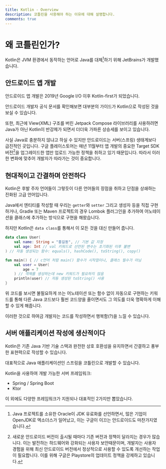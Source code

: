 ```yaml
---
title: Kotlin - Overview
description: 코틀린을 사용해야 하는 이유에 대해 설명합니다.
comments: true
---
```


# 왜 코틀린인가?

Kotlin은 JVM 환경에서 동작하는 언어로 Java를 대체[^1]하기 위해 JetBrains가 개발했습니다.

## 안드로이드 앱 개발

안드로이드 앱 개발은 2019년 Google I/O 이후 Kotlin-first가 되었습니다.

안드로이드 개발자 공식 문서를 확인해보면 대부분의 가이드가 Kotlin으로 작성된 것을 보실 수 있습니다.

또한, 최근에 View(XML) 구조를 버린 Jetpack Compose 라이브러리를 사용하려면 Java가 아닌 Kotlin이 반강제가 되면서 더더욱 가파른 상승세를 보이고 있습니다.

사실 Java로 충분하지 않냐고 하실 수 있지만 안드로이드는 서버(스프링) 생태계보다 급진적인 곳입니다. 구글 플레이스토어는 매년 11월부터 앱 개발의 중요한 Target SDK 버전[^2]을 업그레이드한 앱만 업로드 가능한 정책을 취하고 있기 때문입니다. 따라서 이러한 변화에 맞추어 개발자가 따라가는 것이 중요합니다.

## 현대적이고 간결하며 안전하다

Kotlin은 후발 주자 언어들이 그렇듯이 다른 언어들의 장점을 취하고 단점을 상쇄하는 진화된 고급 언어입니다.

Java에서 엔티티를 작성할 때 우리는 `getter`와 `setter` 그리고 생성자 등을 직접 구현하거나, Gradle 또는 Maven 프로젝트의 경우 Lombok 플러그인을 추가하여 어노테이션을 클래스에 추가하는 방식으로 구현을 해왔습니다.

하지만 Kotlin은 `data class`를 통해서 이 모든 것을 대신 만들어 줍니다.

```kotlin
data class User(
    val name: String = "홍길동", // 기본 값 지정
    val age: Int // val 키워드로 선언된 변수는 초기화된 이후 불변
) // 자동 생성되는 함수: equals(), hashCode(), toString(), copy()

fun main() { // c언어 처럼 main() 함수가 시작점이나, 클래스 필수가 아님
    val user = User(
        age = 7
    ) // 객체를 생성하는데 new 키워드가 필요하지 않음
    println(user) // 자동 생성된 toString() 사용
}
```

위 코드를 보시면 불필요하게 쓰는 어노테이션 또는 함수 없이 자동으로 구현하는 키워드를 통해 다른 Java 코드보다 훨씬 코드양을 줄이면서도 그 의도를 더욱 명확하게 이해할 수 있게 해줍니다.

이러한 것으로 하여금 개발자는 코드를 작성하면서 행복함(?)을 느낄 수 있습니다.

## 서버 애플리케이션 작성에 생산적이다

Kotlin은 기존 Java 기반 기술 스택과 완전한 상호 호환성을 유지하면서 간결하고 풍부한 표현력으로 작성할 수 있습니다.

대표적으로 Java 애플리케이션인 스프링을 코틀린으로 개발할 수 있습니다.

Kotlin을 사용하여 개발 가능한 서버 프레임워크:

- Spring / Spring Boot
- Ktor

이 외에도 다양한 프레임워크가 지원되나 대표적인 2가지만 뽑았습니다.

[^1]:
    Java 프로젝트를 소유한 Oracle이 JDK 유료화를 선언하면서, 많은 기업이 OpenJDK로 엑소더스가 일어났고, 이는 구글이 이끄는 안드로이드도 마찬가지였습니다.
[^2]:
    새로운 안드로이드 버전이 출시될 때마다 기존 버전과 정책이 달라지는 경우가 많습니다. 이는 발전하는 하드웨어와 강화되는 사용자 보안때문이며, 개발자는 사용자 경험을 위해 최신 안드로이드 버전에서 정상적으로 사용할 수 있도록 개선하는 작업이 필요합니다. 이를 위해 구글은 Playstore의 업데이트 정책을 강제하고 있습니다.
